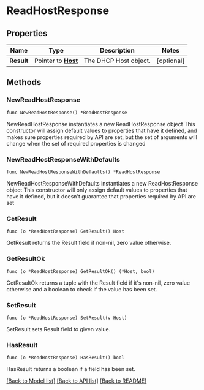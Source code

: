 # ReadHostResponse

## Properties

Name | Type | Description | Notes
------------ | ------------- | ------------- | -------------
**Result** | Pointer to [**Host**](Host.md) | The DHCP Host object. | [optional] 

## Methods

### NewReadHostResponse

`func NewReadHostResponse() *ReadHostResponse`

NewReadHostResponse instantiates a new ReadHostResponse object
This constructor will assign default values to properties that have it defined,
and makes sure properties required by API are set, but the set of arguments
will change when the set of required properties is changed

### NewReadHostResponseWithDefaults

`func NewReadHostResponseWithDefaults() *ReadHostResponse`

NewReadHostResponseWithDefaults instantiates a new ReadHostResponse object
This constructor will only assign default values to properties that have it defined,
but it doesn't guarantee that properties required by API are set

### GetResult

`func (o *ReadHostResponse) GetResult() Host`

GetResult returns the Result field if non-nil, zero value otherwise.

### GetResultOk

`func (o *ReadHostResponse) GetResultOk() (*Host, bool)`

GetResultOk returns a tuple with the Result field if it's non-nil, zero value otherwise
and a boolean to check if the value has been set.

### SetResult

`func (o *ReadHostResponse) SetResult(v Host)`

SetResult sets Result field to given value.

### HasResult

`func (o *ReadHostResponse) HasResult() bool`

HasResult returns a boolean if a field has been set.


[[Back to Model list]](../README.md#documentation-for-models) [[Back to API list]](../README.md#documentation-for-api-endpoints) [[Back to README]](../README.md)


